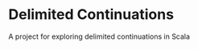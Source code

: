 Delimited Continuations
=================

A project for exploring delimited continuations in Scala

